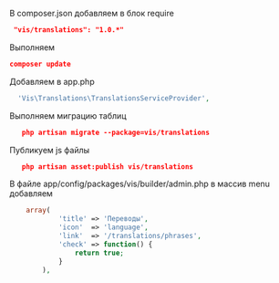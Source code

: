 
В composer.json добавляем в блок require
```json
 "vis/translations": "1.0.*"
```

Выполняем
```json
composer update
```

Добавляем в app.php
```php
  'Vis\Translations\TranslationsServiceProvider',
```

Выполняем миграцию таблиц
```json
   php artisan migrate --package=vis/translations
```

Публикуем js файлы
```json
   php artisan asset:publish vis/translations
```

В файле app/config/packages/vis/builder/admin.php в массив menu добавляем
```php
 	array(
            'title' => 'Переводы',
            'icon'  => 'language',
            'link'  => '/translations/phrases',
            'check' => function() {
                return true;
            }
        ),
```